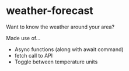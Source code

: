 # weather-forecast
Want to know the weather around your area?

Made use of...
- Async functions (along with await command)
- fetch call to API
- Toggle between temperature units
